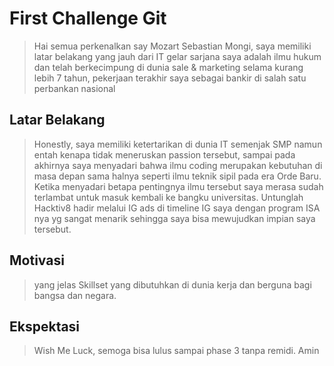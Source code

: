 # First Challenge Git

> Hai semua perkenalkan say Mozart Sebastian Mongi, saya memiliki latar belakang yang jauh dari IT gelar sarjana saya adalah ilmu hukum dan telah berkecimpung di dunia sale & marketing selama kurang lebih 7 tahun, pekerjaan terakhir saya sebagai bankir di salah satu perbankan nasional

## Latar Belakang

> Honestly, saya memiliki ketertarikan di dunia IT semenjak SMP namun entah kenapa tidak meneruskan passion tersebut, sampai pada akhirnya saya menyadari bahwa ilmu coding merupakan kebutuhan di masa depan sama halnya seperti ilmu teknik sipil pada era Orde Baru. Ketika menyadari betapa pentingnya ilmu tersebut saya merasa sudah terlambat untuk masuk kembali ke bangku universitas. Untunglah Hacktiv8 hadir melalui IG ads di timeline IG saya dengan program ISA nya yg sangat menarik sehingga saya bisa mewujudkan impian saya tersebut.

## Motivasi

> yang jelas Skillset yang dibutuhkan di dunia kerja dan berguna bagi bangsa dan negara.

## Ekspektasi

> Wish Me Luck, semoga bisa lulus sampai phase 3 tanpa remidi. Amin